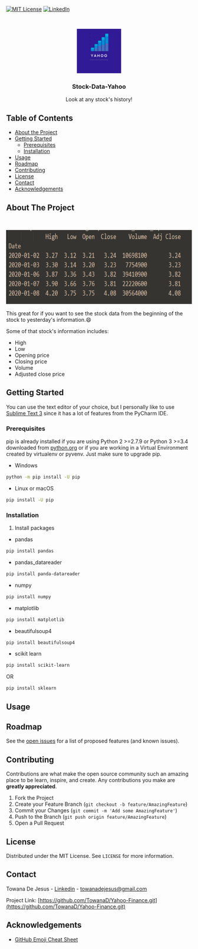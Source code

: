 <!-- PROJECT SHIELDS -->
<!--
*** I'm using markdown "reference style" links for readability.
*** Reference links are enclosed in brackets [ ] instead of parentheses ( ).
*** See the bottom of this document for the declaration of the reference variables
*** for contributors-url, forks-url, etc. This is an optional, concise syntax you may use.
*** https://www.markdownguide.org/basic-syntax/#reference-style-links
-->
[![MIT License][license-shield]][license-url]
[![LinkedIn][linkedin-shield]][linkedin-url]



<!-- PROJECT LOGO -->
<br />
<p align="center">
   <img src="https://github.com/TowanaD/Best-README-Template/blob/master/images/STock%20data_graphing.png" alt="Logo width="120" height="120">
  </a>

  <h3 align="center">Stock-Data-Yahoo</h3>

  <p align="center">
    Look at any stock's history!
    
  </p>
</p>



<!-- TABLE OF CONTENTS -->
## Table of Contents

* [About the Project](#about-the-project)
* [Getting Started](#getting-started)
  * [Prerequisites](#prerequisites)
  * [Installation](#installation)
* [Usage](#usage)
* [Roadmap](#roadmap)
* [Contributing](#contributing)
* [License](#license)
* [Contact](#contact)
* [Acknowledgements](#acknowledgements)



<!-- ABOUT THE PROJECT -->
## About The Project

<br />
<p align="center">
   <img src="https://github.com/TowanaD/Best-README-Template/blob/master/images/results%20stock.PNG" alt="Logo width="200" height="200">
  </a>

This great for if you want to see the stock data from the beginning of the stock to yesterday's information.:smile:

Some of that stock's information includes:
* High 
* Low
* Opening price 
* Closing price
* Volume
* Adjusted close price



<!-- GETTING STARTED -->
## Getting Started

You can use the text editor of your choice, but I personally like to use [Sublime Text 3](https://www.sublimetext.com/3) since it has a lot of features from the PyCharm IDE.

### Prerequisites

pip is already installed if you are using Python 2 >=2.7.9 or Python 3 >=3.4 downloaded from [python.org](python.org) or if you are working in a Virtual Environment created by virtualenv or pyvenv. Just make sure to upgrade pip.
* Windows
```sh
python -m pip install -U pip
```
* Linux or macOS
```sh
pip install -U pip
```

### Installation

1. Install packages
* pandas
```sh
pip install pandas
```
* pandas_datareader
```sh
pip install panda-datareader
```
* numpy
```sh
pip install numpy
```
* matplotlib
```sh
pip install matplotlib
```
* beautifulsoup4
```sh
pip install beautifulsoup4
```
* scikit learn
```sh
pip install scikit-learn
```
OR
```sh
pip install sklearn
```



<!-- USAGE EXAMPLES -->
## Usage





<!-- ROADMAP -->
## Roadmap

See the [open issues](https://github.com/othneildrew/Best-README-Template/issues) for a list of proposed features (and known issues).



<!-- CONTRIBUTING -->
## Contributing

Contributions are what make the open source community such an amazing place to be learn, inspire, and create. Any contributions you make are **greatly appreciated**.

1. Fork the Project
2. Create your Feature Branch (`git checkout -b feature/AmazingFeature`)
3. Commit your Changes (`git commit -m 'Add some AmazingFeature'`)
4. Push to the Branch (`git push origin feature/AmazingFeature`)
5. Open a Pull Request



<!-- LICENSE -->
## License

Distributed under the MIT License. See `LICENSE` for more information.



<!-- CONTACT -->
## Contact

Towana De Jesus - [Linkedin](https://www.linkedin.com/in/towanadejesus?lipi=urn%3Ali%3Apage%3Ad_flagship3_profile_view_base_contact_details%3Bo3fQzbwVTsuDL3tW%2BspPzQ%3D%3D) - towanadejesus@gmail.com

Project Link: [https://github.com/TowanaD/Yahoo-Finance.git](https://github.com/TowanaD/Yahoo-Finance.git)



<!-- ACKNOWLEDGEMENTS -->
## Acknowledgements
* [GitHub Emoji Cheat Sheet](https://www.webpagefx.com/tools/emoji-cheat-sheet)






<!-- MARKDOWN LINKS & IMAGES -->
<!-- https://www.markdownguide.org/basic-syntax/#reference-style-links -->
[license-shield]: https://img.shields.io/github/license/othneildrew/Best-README-Template.svg?style=flat-square
[license-url]: https://github.com/othneildrew/Best-README-Template/blob/master/LICENSE.txt
[linkedin-shield]: https://img.shields.io/badge/-LinkedIn-black.svg?style=flat-square&logo=linkedin&colorB=555
[linkedin-url]: https://www.linkedin.com/in/towanadejesus?lipi=urn%3Ali%3Apage%3Ad_flagship3_profile_view_base_contact_details%3Bo3fQzbwVTsuDL3tW%2BspPzQ%3D%3D
[product-screenshot]: images/screenshot.png
